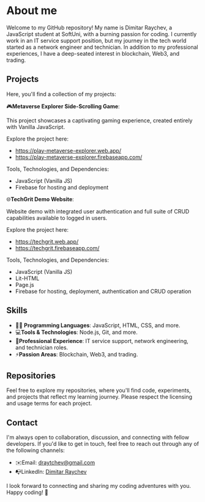 

<!--
**dimitarraychev/dimitarraychev** is a ✨ _special_ ✨ repository because its `README.md` (this file) appears on your GitHub profile.

Here are some ideas to get you started:

- 🔭 I’m currently working on ...
- 🌱 I’m currently learning ...
- 👯 I’m looking to collaborate on ...
- 🤔 I’m looking for help with ...
- 💬 Ask me about ...
- 📫 How to reach me: ...
- 😄 Pronouns: ...
- ⚡ Fun fact: ...
-->

# About me

Welcome to my GitHub repository! My name is Dimitar Raychev, a JavaScript student at SoftUni, with a burning passion for coding. I currently work in an IT service support position, but my journey in the tech world started as a network engineer and technician. In addition to my professional experiences, I have a deep-seated interest in blockchain, Web3, and trading.

## Projects

Here, you'll find a collection of my projects:

🎮**Metaverse Explorer Side-Scrolling Game**:

This project showcases a captivating gaming experience, created entirely with Vanilla JavaScript.

Explore the project here:
- https://play-metaverse-explorer.web.app/
- https://play-metaverse-explorer.firebaseapp.com/

Tools, Technologies, and Dependencies:
- JavaScript (Vanilla JS)
- Firebase for hosting and deployment

🌐**TechGrit Demo Website**:

Website demo with integrated user authentication and full suite of CRUD capabilities available to logged in users.

Explore the project here:
- https://techgrit.web.app/
- https://techgrit.firebaseapp.com/

Tools, Technologies, and Dependencies:
- JavaScript (Vanilla JS)
- Lit-HTML
- Page.js
- Firebase for hosting, deployment, authentication and CRUD operation

## Skills

- 👨‍💻 **Programming Languages**: JavaScript, HTML, CSS, and more.
- 💻**Tools & Technologies**: Node.js, Git, and more.
- 🔧**Professional Experience**: IT service support, network engineering, and technician roles.
- ⚡**Passion Areas**: Blockchain, Web3, and trading.

## Repositories

Feel free to explore my repositories, where you'll find code, experiments, and projects that reflect my learning journey. Please respect the licensing and usage terms for each project.

## Contact

I'm always open to collaboration, discussion, and connecting with fellow developers. If you'd like to get in touch, feel free to reach out through any of the following channels:

- ✉️Email: draytchev@gmail.com
- 📭LinkedIn: [Dimitar Raychev](https://linkedin.com/in/dimitaraychev)

I look forward to connecting and sharing my coding adventures with you. Happy coding! 🚀
